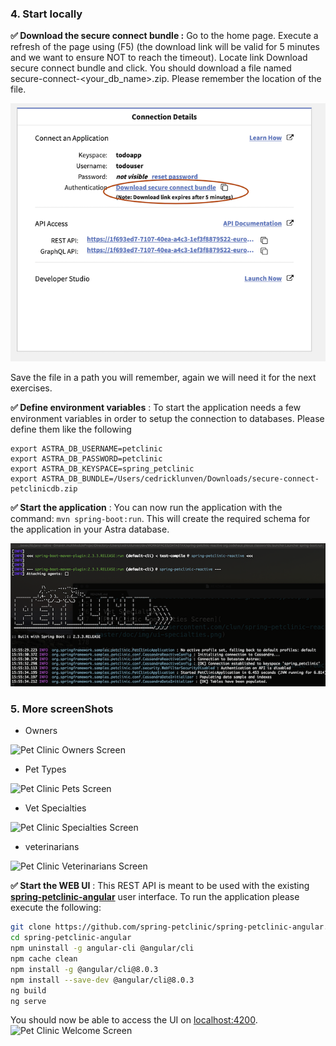 ### 4. Start locally

**✅ Download the secure connect bundle :** Go to the home page. Execute a refresh of the page using (F5) (the download link will be valid for 5 minutes and we want to ensure NOT to reach the timeout). Locate link Download secure connect bundle and click. You should download a file named secure-connect-<your_db_name>.zip. Please remember the location of the file.

![image](doc/img/cloud-secure-bundle.png?raw=true)

Save the file in a path you will remember, again we will need it for the next exercises.

**✅ Define environment variables** : To start the application needs a few environment variables in order to setup the connection to databases. Please define them like the following

```
export ASTRA_DB_USERNAME=petclinic
export ASTRA_DB_PASSWORD=petclinic
export ASTRA_DB_KEYSPACE=spring_petclinic
export ASTRA_DB_BUNDLE=/Users/cedricklunven/Downloads/secure-connect-petclinicdb.zip
```

**✅ Start the application** : You can now run the application with the command: `mvn spring-boot:run`. This will create the required schema for the application in your Astra database.

![image](doc/img/exec-local.png?raw=true)

### 5. More screenShots

- Owners

![Pet Clinic Owners Screen](https://raw.githubusercontent.com/clun/spring-petclinic-reactive/master/doc/img/ui-owners.png)

- Pet Types

![Pet Clinic Pets Screen](https://raw.githubusercontent.com/clun/spring-petclinic-reactive/master/doc/img/ui-pettypes.png)

- Vet Specialties

![Pet Clinic Specialties Screen](https://raw.githubusercontent.com/clun/spring-petclinic-reactive/master/doc/img/ui-specialties.png)

- veterinarians

![Pet Clinic Veterinarians Screen](https://raw.githubusercontent.com/clun/spring-petclinic-reactive/master/doc/img/ui-veterinarians.png)

**✅ Start the WEB UI** : This REST API is meant to be used with the existing **[spring-petclinic-angular](https://github.com/spring-petclinic/spring-petclinic-angular)** user interface. To run the application please execute the following:

```bash
git clone https://github.com/spring-petclinic/spring-petclinic-angular.git
cd spring-petclinic-angular
npm uninstall -g angular-cli @angular/cli
npm cache clean
npm install -g @angular/cli@8.0.3
npm install --save-dev @angular/cli@8.0.3
ng build
ng serve
```

You should now be able to access the UI on [localhost:4200](http://localhost:4200).
![Pet Clinic Welcome Screen](https://raw.githubusercontent.com/clun/spring-petclinic-reactive/master/doc/img/ui-top.png)